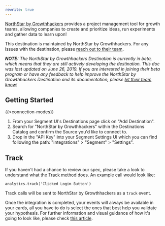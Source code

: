 ```yaml
---
rewrite: true
---
```

[NorthStar by Growthhackers](http://growthhackers.com/software) provides a project management tool for growth teams, allowing companies to create and prioritize ideas, run experiments and gather data to learn upon!

This destination is maintained by NorthStar by Growthhackers. For any issues with the destination, please [reach out to their team](mailto:tech@growthhackers.com).

_**NOTE:** The NorthStar by Growthhackers Destination is currently in beta, which means that they are still actively developing the destination. This doc was last updated on June 26, 2019. If you are interested in joining their beta program or have any feedback to help improve the NorthStar by Growthhackers Destination and its documentation, please [let  their team know](mailto:tech@growthhackers.com)!_

## Getting Started

{{>connection-modes}} 

1. From your Segment UI's Destinations page click on "Add Destination".
2. Search for "NorthStar by Growthhackers" within the Destinations Catalog and confirm the Source you'd like to connect to.
3. Drop in the "API Key" into your Segment Settings UI which you can find following the path: "Integrations" > "Segment" > "Settings". 

## Track

If you haven't had a chance to review our spec, please take a look to understand what the [Track method](https://segment.com/docs/spec/track/) does. An example call would look like:

```
analytics.track('Clicked Login Button')
```

Track calls will be sent to NorthStar by Growthhackers as a `track` event.

Once the integration is completed, your events will always be available in your cards, all you have to do is select the ones that best help you validate your hypothesis. For further information and visual guidance of how it's going to look like, please check [this article](https://www.notion.so/Integrate-NorthStar-with-Segment-77843e36055d4288b1d8c85e1aa5f96e).
